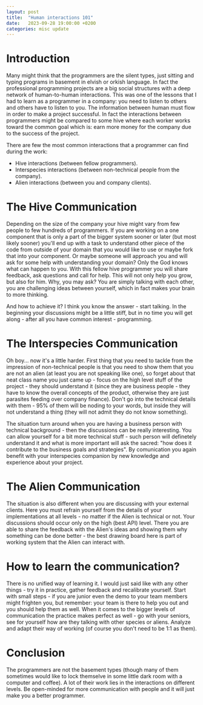 ```yaml
---
layout: post
title:  "Human interactions 101"
date:   2023-09-28 19:00:00 +0200
categories: misc update
---
```


# Introduction

Many might think that the programmers are the silent types, just sitting and typing programs in basement in elvish or orkish language. In fact the professional programming projects are a big social structures with a deep network of human-to-human interactions. This was one of the lessons that I had to learn as a programmer in a company: you need to listen to others and others have to listen to you. The information between human must flow in order to make a project successful. In fact the interactions between programmers might be compared to some hive where each worker works toward the common goal which is: earn more money for the company due to the success of the project.

There are few the most common interactions that a programmer can find during the work:
- Hive interactions (between fellow programmers).
- Interspecies interactions (between non-technical people from the company).
- Alien interactions (between you and company clients).

# The Hive Communication

Depending on the size of the company your hive might vary from few people to few hundreds of programmers. If you are working on a one component that is only a part of the bigger system sooner or later (but most likely sooner) you'll end up with a task to understand other piece of the code from outside of your domain that you would like to use or maybe fork that into your component. Or maybe someone will approach you and will ask for some help with understanding your domain? Only the God knows what can happen to you. With this fellow hive programmer you will share feedback, ask questions and call for help. This will not only help you grow, but also for him. Why, you may ask? You are simply talking with each other, you are challenging ideas between yourself, which in fact makes your brain to more thinking.

And how to achieve it? I think you know the answer - start talking. In the beginning your discussions might be a little stiff, but in no time you will get along - after all you have common interest - programming.

# The Interspecies Communication

Oh boy... now it's a little harder. First thing that you need to tackle from the impression of non-technical people is that you need to show them that you are not an alien (at least you are not speaking like one), so forget about that neat class name you just came up - focus on the high level stuff of the project - they should understand it (since they are business people - they have to know the overall concepts of the product, otherwise they are just parasites feeding over company finance). Don't go into the technical details with them - 95% of them will be noding to your words, but inside they will not understand a thing (they will not admit they do not know something).

The situation turn around when you are having a business person with technical background - then the discussions can be really interesting. You can allow yourself for a bit more technical stuff - such person will definetely understand it and what is more important will ask the sacred: "how does it contribute to the business goals and strategies". By comunication you again benefit with your interspecies companion by new knowledge and experience about your project.

# The Alien Communication

The situation is also different when you are discussing with your external clients. Here you must refrain yourself from the details of your implementations at all levels - no matter if the Alien is technical or not. Your discussions should occur only on the high (best API) level. There you are able to share the feedback with the Alien's ideas and showing them why something can be done better - the best drawing board here is part of working system that the Alien can interact with.

# How to learn the communication?

There is no unified way of learning it. I would just said like with any other things - try it in practice, gather feedback and recalibrate yourself. Start with small steps - if you are junior even the demo to your team members might frighten you, but remember: your team is there to help you out and you should help them as well. When it comes to the bigger levels of communication the practice makes perfect as well - go with your seniors, see for yourself how are they talking with other species or aliens. Analyze and adapt their way of working (of course you don't need to be 1:1 as them).

# Conclusion

The programmers are not the basement types (though many of them sometimes would like to lock themselve in some little dark room with a computer and coffee). A lot of their work lies in the interactions on different levels. Be open-minded for more communication with people and it will just make you a better programmer.
